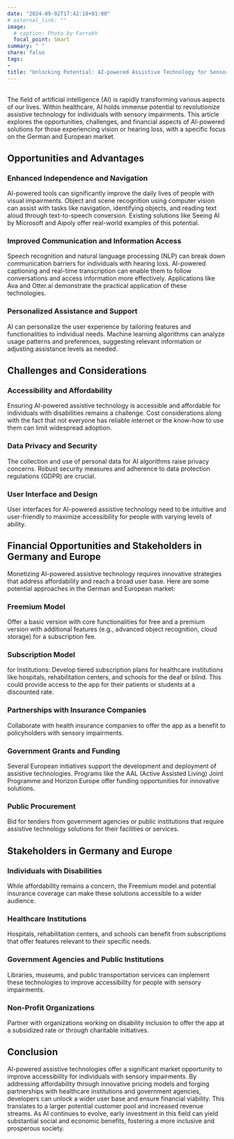 ```yaml
---
date: "2024-09-02T17:42:18+01:00"
# external_link: ""
image:
  # caption: Photo by Farrokh
  focal_point: Smart
summary: " "
share: false
tags:
- 
title: "Unlocking Potential: AI-powered Assistive Technology for Sensory Disabilities"
---
```

<br />
The field of artificial intelligence (AI) is rapidly transforming various aspects of our lives. Within healthcare, AI holds immense potential to revolutionize assistive technology for individuals with sensory impairments. This article explores the opportunities, challenges, and financial aspects of AI-powered solutions for those experiencing vision or hearing loss, with a specific focus on the German and European market.<br />

## Opportunities and Advantages

### Enhanced Independence and Navigation 
AI-powered tools can significantly improve the daily lives of people with visual impairments. Object and scene recognition using computer vision can assist with tasks like navigation, identifying objects, and reading text aloud through text-to-speech conversion. Existing solutions like Seeing AI by Microsoft and Aipoly offer real-world examples of this potential.

### Improved Communication and Information Access
Speech recognition and natural language processing (NLP) can break down communication barriers for individuals with hearing loss. AI-powered captioning and real-time transcription can enable them to follow conversations and access information more effectively. Applications like Ava and Otter.ai demonstrate the practical application of these technologies.
### Personalized Assistance and Support

AI can personalize the user experience by tailoring features and functionalities to individual needs. Machine learning algorithms can analyze usage patterns and preferences, suggesting relevant information or adjusting assistance levels as needed.

## Challenges and Considerations

### Accessibility and Affordability
Ensuring AI-powered assistive technology is accessible and affordable for individuals with disabilities remains a challenge. Cost considerations along with the fact that not everyone has reliable internet or the know-how to use them can limit widespread adoption.

### Data Privacy and Security
The collection and use of personal data for AI algorithms raise privacy concerns. Robust security measures and adherence to data protection regulations (GDPR) are crucial.

### User Interface and Design
User interfaces for AI-powered assistive technology need to be intuitive and user-friendly to maximize accessibility for people with varying levels of ability.

## Financial Opportunities and Stakeholders in Germany and Europe
Monetizing AI-powered assistive technology requires innovative strategies that address affordability and reach a broad user base. Here are some potential approaches in the German and European market:

### Freemium Model
Offer a basic version with core functionalities for free and a premium version with additional features (e.g., advanced object recognition, cloud storage) for a subscription fee.

### Subscription Model
for Institutions: Develop tiered subscription plans for healthcare institutions like hospitals, rehabilitation centers, and schools for the deaf or blind. This could provide access to the app for their patients or students at a discounted rate.

### Partnerships with Insurance Companies
Collaborate with health insurance companies to offer the app as a benefit to policyholders with sensory impairments.

### Government Grants and Funding
Several European initiatives support the development and deployment of assistive technologies. Programs like the AAL (Active Assisted Living) Joint Programme and Horizon Europe offer funding opportunities for innovative solutions.

### Public Procurement
Bid for tenders from government agencies or public institutions that require assistive technology solutions for their facilities or services.<br />

## Stakeholders in Germany and Europe

### Individuals with Disabilities
While affordability remains a concern, the Freemium model and potential insurance coverage can make these solutions accessible to a wider audience.

### Healthcare Institutions
Hospitals, rehabilitation centers, and schools can benefit from subscriptions that offer features relevant to their specific needs.

### Government Agencies and Public Institutions
Libraries, museums, and public transportation services can implement these technologies to improve accessibility for people with sensory impairments.

### Non-Profit Organizations
Partner with organizations working on disability inclusion to offer the app at a subsidized rate or through charitable initiatives.

## Conclusion

AI-powered assistive technologies offer a significant market opportunity to improve accessibility for individuals with sensory impairments. By addressing affordability through innovative pricing models and forging partnerships with healthcare institutions and government agencies, developers can unlock a wider user base and ensure financial viability. This translates to a larger potential customer pool and increased revenue streams. As AI continues to evolve, early investment in this field can yield substantial social and economic benefits, fostering a more inclusive and prosperous society.


<!---dummy comment to unindent the next line)-->